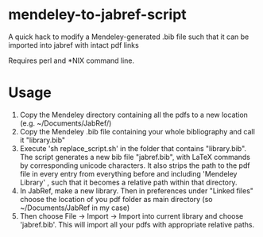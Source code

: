 # mendeley-to-jabref-script
A quick hack to modify a Mendeley-generated .bib file such that it can be imported into jabref with intact pdf links

Requires perl and *NIX command line. 

# Usage
1. Copy the Mendeley directory containing all the pdfs to a new location (e.g. ~/Documents/JabRef/)
2. Copy the Mendeley .bib file containing your whole bibliography and call it "library.bib"
3. Execute 'sh replace_script.sh' in the folder that contains "library.bib". The script generates a new bib file "jabref.bib", with LaTeX commands by corresponding unicode characters. It also strips the path to the pdf file in every entry from everything before and including 'Mendeley Library' , such that it becomes a relative path within that directory.
4. In JabRef, make a new library. Then in preferences under "Linked files" choose the location of you pdf folder as main directory (so ~/Documents/JabRef in my case)
5. Then choose File -> Import -> Import into current library and choose 'jabref.bib'. This will import all your pdfs with appropriate relative paths. 
